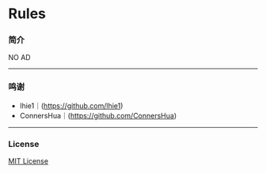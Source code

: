 # Rules

### 简介

NO AD

---

### 鸣谢
* lhie1｜(https://github.com/lhie1)
* ConnersHua｜(https://github.com/ConnersHua)

---

### License
[MIT License](https://github.com/eHpo1/Rules/raw/master/LICENSE)

